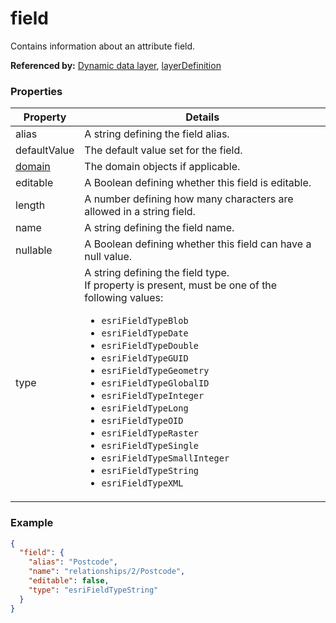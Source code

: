 # field

Contains information about an attribute field.

**Referenced by:** [Dynamic data layer](dynamicDataLayer_source.md), [layerDefinition](layerDefinition.md)

### Properties

| Property | Details
| --- | ---
| alias | A string defining the field alias.
| defaultValue | The default value set for the field.
| [domain](domain.md) | The domain objects if applicable.
| editable | A Boolean defining whether this field is editable.
| length | A number defining how many characters are allowed in a string field.
| name | A string defining the field name.
| nullable | A Boolean defining whether this field can have a null value.
| type | A string defining the field type.<br>If property is present, must be one of the following values: <ul><li>`esriFieldTypeBlob`</li><li>`esriFieldTypeDate`</li><li>`esriFieldTypeDouble`</li><li>`esriFieldTypeGUID`</li><li>`esriFieldTypeGeometry`</li><li>`esriFieldTypeGlobalID`</li><li>`esriFieldTypeInteger`</li><li>`esriFieldTypeLong`</li><li>`esriFieldTypeOID`</li><li>`esriFieldTypeRaster`</li><li>`esriFieldTypeSingle`</li><li>`esriFieldTypeSmallInteger`</li><li>`esriFieldTypeString`</li><li>`esriFieldTypeXML`</li></ul>


### Example

```json
{
  "field": {
    "alias": "Postcode",
    "name": "relationships/2/Postcode",
    "editable": false,
    "type": "esriFieldTypeString"
  }
}
```

